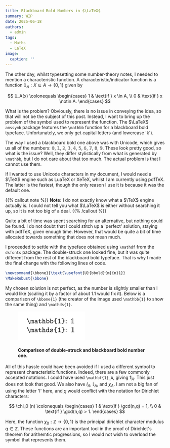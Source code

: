 ```yaml
---
title: Blackboard Bold Numbers in $\LaTeX$
summary: WIP
date: 2025-06-18
authors:
  - admin
tags:
  - Maths
  - LaTeX
image:
  caption: ''
---
```


The other day, whilst typesetting some number-theory notes, I needed to mention a characteristic function. A characteristic/indicator function is a function $𝟙_A: X \subseteq A \to \{0, 1\}$ given by

$$
𝟙_A(x) \colonequals \begin{cases}
1 & \text{if } x \in A, \\
0 & \text{if } x \notin A.
\end{cases}
$$

What is the problem? Obviously, there is no issue in conveying the idea, so that will not be the subject of this post. Instead, I want to bring up the problem of the symbol used to represent the function. The $\LaTeX$ `amssymb` package features the `\mathbb` function for a blackboard bold typeface. Unfortunately, we only get capital letters (and lowercase 'k').

The way I used a blackboard bold one above was with Unicode, which gives us all of the numbers: 𝟘, 𝟙, 𝟚, 𝟛, 𝟜, 𝟝, 𝟞, 𝟟, 𝟠, 𝟡. These look pretty good, so what is the issue? Well, they differ stylistically from what is generated by `\mathbb`, but I do not care about that too much. The actual problem is that I cannot use them.

If I wanted to use Unicode characters in my document, I would need a $\TeX$ engine such as LuaTeX or XeTeX, whilst I am currently using pdfTeX. The latter is the fastest, though the only reason I use it is because it was the default one.

{{% callout note %}}
**Note:** I do not exactly know what a $\TeX$ engine actually is. I could not tell you what $\LaTeX$ is either without searching it up, so it is not too big of a deal.
{{% /callout %}}

Quite a bit of time was spent searching for an alternative, but nothing could be found. I do not doubt that I could stitch up a 'perfect' solution, staying with pdfTeX, given enough time. However, that would be quite a bit of time allocated towards something that does not mean much.

I proceeded to settle with the typeface obtained using `\mathdf` from the `dsfonts` package. The double-struck one looked fine, but it was quite different from the rest of the blackboard bold typeface. That is why I made the final change with the following lines of code.

```Latex
\newcommand{\bbone}{\text{\usefont{U}{bbold}{m}{n}1}}
\MakeRobust{\bbone}
```

My chosen solution is not perfect, as the number is slightly smaller than I would like (scaling it by a factor of about 1.1 would fix it). Below is a comparison of `\bbone{1}` (the creator of the image used `\mathbb{1}` to show the same thing) and `\mathds{1}`.

<figure class=>
              <img src="./comparison_ones.png" width="50%" class="rounded-lg">
              <figcaption>
                <h4>Comparison of double-struck and blackboard bold
                number one.</h4>
              </figcaption>
</figure>

All of this hassle could have been avoided if I used a different symbol to represent characteristic functions. Indeed, there are a few commonly accepted notations. I could have used `\mathbf{1}_A`, giving $\mathbf{1}_A$. This just does not look that good. We also have $I_A$, $\mathbb{I}_A$, and $\chi_A$. I am not a big fan of using the letter 'I' here, and $\chi$ would conflict with the notation for Dirichlet characters:

$$
\chi_0 (n) \colonequals \begin{cases}
1 & \text{if } \gcd(n,q) = 1, \\ 
0 & \text{if } \gcd(n,q) > 1.
\end{cases}
$$

Here, the function $\chi_0: \mathbb{Z} \to \{0, 1\}$ is the principal dirichlet character modulus $q \in \mathbb{Z}$. These functions are an important tool in the proof of Dirichlet's theorem for arithemtic progressions, so I would not wish to overload the symbol that represents them.